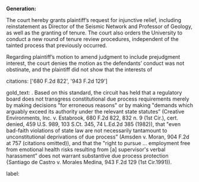 **Generation:**

 <answer>
The court hereby grants plaintiff’s request for injunctive relief, including reinstatement as Director of the Seismic Network and Professor of Geology, as well as the granting of tenure. The court also orders the University to conduct a new round of tenure review procedures, independent of the tainted process that previously occurred.

Regarding plaintiff’s motion to amend judgment to include prejudgment interest, the court denies the motion as the defendants’ conduct was not obstinate, and the plaintiff did not show that the interests of

citations: ['680 F.2d 822', '943 F.2d 129']

gold_text: . Based on this standard, the circuit has held that a regulatory board does not transgress constitutional due process requirements merely by making decisions "for erroneous reasons" or by making "demands which arguably exceed its authority under the relevant state statutes” (Creative Environments, Inc. v. Estabrook, 680 F.2d 822, 832 n. 9 (1st Cir.), cert. denied, 459 U.S. 989, 103 S.Ct. 345, 74 L.Ed.2d 385 (1982)), that "even bad-faith violations of state law are not necessarily tantamount to unconstitutional deprivations of due process” (Amsden v. Moran, 904 F.2d at 757 (citations omitted)), and that the "right to pursue ... employment free from emotional health risks resulting from [a] supervisor's verbal harassment” does not warrant substantive due process protection {Santiago de Castro v. Morales Medina, 943 F.2d 129 (1st Cir.1991)).

label: 